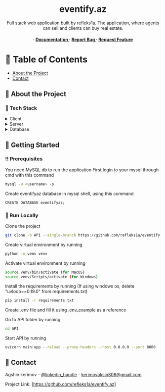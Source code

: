 <div align='center'>

<h1>eventify.az</h1>
<p>Full stack web application built by refleks1a. The application, where agents can sell and clients can buy real estate. </p>

<h4> <span> · </span> <a href="https://github.com/refleks1a/eventify.az/blob/master/README.md"> Documentation </a> <span> · </span> <a href="https://github.com/refleks1a/eventify.az/issues"> Report Bug </a> <span> · </span> <a href="https://github.com/refleks1a/eventify.az/issues"> Request Feature </a> </h4>


</div>

# :notebook_with_decorative_cover: Table of Contents

- [About the Project](#star2-about-the-project)
- [Contact](#handshake-contact)


## :star2: About the Project
### :space_invader: Tech Stack
<details> <summary>Client</summary> <ul>
<li><a href="">Js</a></li>
<li><a href="">HTML</a></li>
<li><a href="">CSS & SCSS</a></li>
</ul> </details>
<details> <summary>Server</summary> <ul>
<li><a href="">Python</a></li>
<li><a href="">FastAPI</a></li>
</ul> </details>
<details> <summary>Database</summary> <ul>
<li><a href="">MySQL</a></li>
<li><a href="">Redis</a></li>
</ul> </details>

## :toolbox: Getting Started

### :bangbang: Prerequisites

You need MySQL db to run the application
First login to your mysql through cmd with this command
```bash
mysql -u <username> -p
```
Create eventifyaz database in mysql shell, using this command
```bash
CREATE DATABASE eventifyaz;
```

### :running: Run Locally

Clone the project
```bash
git clone -b API --single-branch https://github.com/refleks1a/eventify.az.git
```

Create virtual environment  by running
```bash
python -m venv venv 
```

Activate virtual environment by running
```bash
source venv/bin/activate (for MacOS) 
source venv/Scripts/activate (for Windows)
```

Install the requirements by running
(If using windows os, delete "uvloop==0.19.0" from requirements.txt)
```bash
pip install -r requirements.txt
```

Create .env file and fill it using .env_example as a reference

Go to API folder by running
```bash
cd API
```

Start API by running
```bash
uvicorn main:app --reload --proxy-headers --host 0.0.0.0 --port 8000
```

## :handshake: Contact

Agshin kerimov - [@linkedin_handle](https://www.linkedin.com/in/kerimovagshin) - kerimovaksin808@gmail.com

Project Link: [https://github.com/refleks1a/eventify.az]